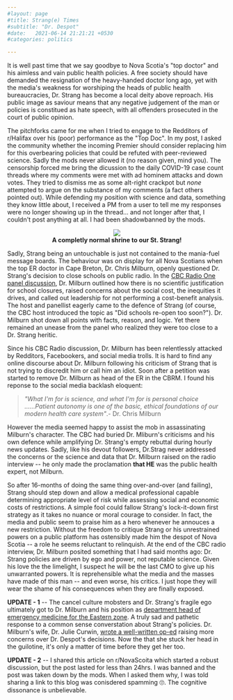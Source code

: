 ```yaml
---
#layout: page
#title: Strang(e) Times
#subtitle: "Dr. Despot"
#date:   2021-06-14 21:21:21 +0530
#categories: politics

---
```


It is well past time that we say goodbye to Nova Scotia's "top doctor" and his aimless and vain public health policies.
A free society should have demanded the resignation of the heavy-handed doctor long ago, yet with the media's weakness for
worshiping the heads of public health bureaucracies, Dr. Strang has become a local deity above reproach. His public image as saviour means that any
negative judgement of the man or policies is constitued as hate speech, with all offenders prosecuted in the court of public opinion.

The pitchforks came for me when I tried to engage to the Redditors of r/Halifax over his (poor) performance as the "Top Doc". In my post, I asked the community whether the incoming Premier should consider replacing him for this overbearing policies that could be refuted with peer-reviewed science. Sadly the mods never allowed it (no reason given, mind you). The censorship forced me bring the dicussion to the daily COVID-19 case count threads where my comments were met with ad hominem attacks and down votes. They tried to dismiss me as some alt-right crackpot but *none* attempted to argue on the substance of my comments (a fact others pointed out). While defending my position with science and data, something they know little about, I received a PM from a user to tell me my responses were no longer showing up in the thread... and not longer after that, I couldn't post anything at all. I had been shadowbanned by the mods.

<p align="center">
  <a href="https://i.cbc.ca/1.6071603.1624043730!/fileImage/httpImage/image.jpg_gen/derivatives/16x9_780/strang-photos.jpg">
  <img src="https://i.cbc.ca/1.6071603.1624043730!/fileImage/httpImage/image.jpg_gen/derivatives/16x9_780/strang-photos.jpg">
    
 </a>
  <br><b> A completly normal shrine to our St. Strang!</b>
 </p>

  
Sadly, Strang being an untouchable is just not contained to the mania-fuel message boards. The behaviour was on display for all Nova Scotians when the top ER doctor in Cape Breton, 
Dr. Chris Milburn, openly questioned Dr. Strang's decision to close schools on public radio. In the [CBC Radio One panel discussion](https://www.cbc.ca/listen/live-radio/1-24-information-morning-cape-breton/clip/15848671-issue-panel-anna-manley-candee-mccarthy-chris), Dr. Milburn outlined how there is no scientific justification 
for school closures, raised concerns about the social cost, the inequities it drives, and called out leadership for not performing a cost-benefit analysis.
The host and panellist eagerly came to the defence of Strang (of course, the CBC host introduced the topic as "Did schools re-open too soon?"). 
Dr. Milburn shot down all points with facts, reason, and logic. Yet there remained an unease from the panel who realized they were too close to a Dr. Strang heritic. 

Since his CBC Radio discussion, Dr. Milburn has been relentlessly attacked by Redditors, Facebookers, and social media trolls. It is hard to find any online discourse about
Dr. Milburn following his criticism of Strang that is not trying to discredit him or call him an idiot. Soon after a petition was started to remove Dr. Milburn as head of the ER in the CBRM. I found his reponse to the social media backlash eloquent:  

>*"What I'm for is science, and what I'm for is personal choice ......Patient autonomy is one of the basic, ethical foundations of our modern health care system"*.- Dr. Chris Milburn
>   


However the media seemed happy to assist the mob in assassinating Milburn's character. The CBC had buried Dr. Mliburn's criticisms and his own defence while amplifying Dr. Strang's empty rebuttal during hourly news updates. Sadly, like his devout followers, Dr.Strag never addressed the concerns or the science and data that Dr. Milburn raised on the radio interview -- he only made the proclamation **that HE** was the public health expert, not Milburn.


So after 16-months of doing the same thing over-and-over (and failing), Strang should step down and allow a medical professional capable determining appropriate level of risk while assessing social and economic costs of restrictions. A simple fool could fallow Strang's lock-it-down first strategy as it takes no nuance or moral courage to consider. In fact, the media and public seem to praise him as a hero whenever he annouces a new restriction. Without the freedom to critique Strang or his unrestrained powers on a public platform has ostensibly made him the despot of Nova Scotia -- a role he seems reluctant to relinquish. At the end of the CBC radio interview, Dr. Milburn posited something that I had said months ago: Dr. Strang policies are driven by ego and power, not reputable science. Given his love the the limelight, I suspect he will be the last CMO to give up his unwarranted powers. It is reprehensible what the media and the masses have made of this man -- and even worse, his critics. I just hope they will wear the shame of his consequences when they are finally exposed.



**UPDATE - 1** -- The cancel culture mobsters and Dr. Strang's fragile ego ultimately got to Dr. Milburn and his position as [department head of emergency medicine for the Eastern zone](https://atlantic.ctvnews.ca/cape-breton-doctor-removed-as-head-of-emergency-medicine-for-eastern-zone-1.5473738). A truly sad and pathetic response to a common sense converstation about Strang's policies. Dr. Milburn's wife, Dr. Julie Curwin, [wrote a well-written op-ed](https://www.saltwire.com/cape-breton/opinion/local-perspectives/dr-julie-curwin-who-will-speak-for-covid-marginalized-patients-after-firing-of-sydney-er-chief-100602623/) raising more concerns over Dr. Despot's decisions. Now the that she stuck her head in the guilotine, it's only a matter of time before they get her too.   

**UPDATE - 2** -- I shared this article on r/NovaScoita which started a robust discussion, but the post lasted for less than 24hrs. I was banned and the post was taken down by the mods. When I asked them why, I was told sharing a link to this blog was conisdered spamming 🙄. The cognitive dissonance is unbelievable.
